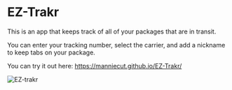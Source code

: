 # EZ-Trakr

This is an app that keeps track of all of your packages that are in transit.

You can enter your tracking number, select the carrier, and add a nickname to keep tabs on your package.

You can try it out here: https://manniecut.github.io/EZ-Trakr/

![EZ-trakr](https://user-images.githubusercontent.com/68138888/92439193-5a34ca00-f178-11ea-9c55-a12de1fe0546.png)
